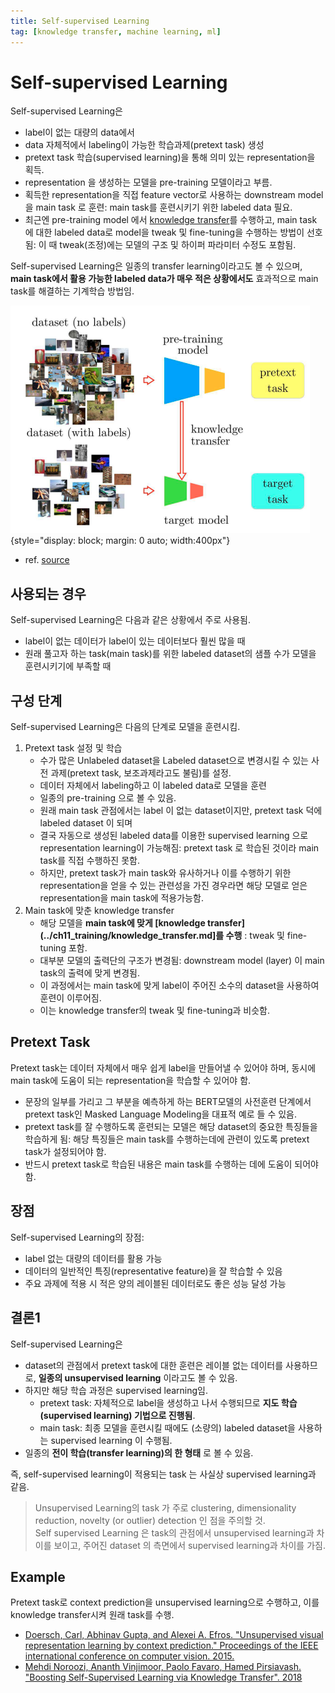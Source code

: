 ```yaml
---
title: Self-supervised Learning
tag: [knowledge transfer, machine learning, ml]
---
```


# Self-supervised Learning

Self-supervised Learning은 

- label이 없는 대량의 data에서
- data 자체적에서 labeling이 가능한 학습과제(pretext task) 생성
- pretext task 학습(supervised learning)을 통해 의미 있는 representation을 획득.
- representation 을 생성하는 모델을 pre-training 모델이라고 부름.
- 획득한 representation을 직접 feature vector로 사용하는 downstream model을 main task 로 훈련: main task를 훈련시키기 위한 labeled data 필요.
- 최근엔 pre-training model 에서 [knowledge transfer](../ch11_training/knowledge_transfer.md)를 수행하고, main task 에 대한 labeled data로 model을 tweak 및 fine-tuning을 수행하는 방법이 선호됨: 이 때 tweak(조정)에는 모델의 구조 및 하이퍼 파라미터 수정도 포함됨. 

Self-supervised Learning은 일종의 transfer learning이라고도 볼 수 있으며, **main task에서 활용 가능한 labeled data가 매우 적은 상황에서도** 효과적으로 main task를 해결하는 기계학습 방법임.

![](./img/self_supervised_learning.png){style="display: block; margin: 0 auto; width:400px"}

* ref. [source](https://openaccess.thecvf.com/content_cvpr_2018/papers/Noroozi_Boosting_Self-Supervised_Learning_CVPR_2018_paper.pdf)

## 사용되는 경우

Self-supervised Learning은 다음과 같은 상황에서 주로 사용됨.

* label이 없는 데이터가 label이 있는 데이터보다 훨씬 많을 때
* 원래 풀고자 하는 task(main task)를 위한 labeled dataset의 샘플 수가 모델을 훈련시키기에 부족할 때

## 구성 단계

Self-supervised Learning은 다음의 단계로 모델을 훈련시킴.

1. Pretext task 설정 및 학습
    * 수가 많은 Unlabeled dataset을 Labeled dataset으로 변경시킬 수 있는 사전 과제(pretext task, 보조과제라고도 불림)를 설정.
    * 데이터 자체에서 labeling하고 이 labeled data로 모델을 훈련
    * 일종의 pre-training 으로 볼 수 있음.
    * 원래 main task 관점에서는 label 이 없는 dataset이지만, pretext task 덕에 labeled dataset 이 되며
    * 결국 자동으로 생성된 labeled data를 이용한 supervised learning 으로 representation learning이 가능해짐: pretext task 로 학습된 것이라 main task를 직접 수행하진 못함.
    * 하지만, pretext task가 main task와 유사하거나 이를 수행하기 위한 representation을 얻을 수 있는 관련성을 가진 경우라면 해당 모델로 얻은 representation을 main task에 적용가능함.
2. Main task에 맞춘 knowledge transfer
    * 해당 모델을 **main task에 맞게 [knowledge transfer](../ch11_training/knowledge_transfer.md]를 수행** : tweak 및 fine-tuning 포함. 
    * 대부분 모델의 출력단의 구조가 변경됨: downstream model (layer) 이 main task의 출력에 맞게 변경됨.
    * 이 과정에서는 main task에 맞게 label이 주어진 소수의 dataset을 사용하여 훈련이 이루어짐.
    * 이는 knowledge transfer의 tweak 및 fine-tuning과 비슷함.

## Pretext Task    

Pretext task는 데이터 자체에서 매우 쉽게 label을 만들어낼 수 있어야 하며, 동시에 main task에 도움이 되는 representation을 학습할 수 있어야 함.

* 문장의 일부를 가리고 그 부분을 예측하게 하는 BERT모델의 사전훈련 단계에서 pretext task인 Masked Language Modeling을 대표적 예로 들 수 있음. 
* pretext task를 잘 수행하도록 훈련되는 모델은 해당 dataset의 중요한 특징들을 학습하게 됨: 해당 특징들은 main task를 수행하는데에 관련이 있도록 pretext task가 설정되어야 함.
* 반드시 pretext task로 학습된 내용은 main task를 수행하는 데에 도움이 되어야 함.

## 장점

Self-supervised Learning의 장점:

* label 없는 대량의 데이터를 활용 가능
* 데이터의 일반적인 특징(representative feature)을 잘 학습할 수 있음
* 주요 과제에 적용 시 적은 양의 레이블된 데이터로도 좋은 성능 달성 가능

## 결론1

Self-supervised Learning은 

* dataset의 관점에서 pretext task에 대한 훈련은 레이블 없는 데이터를 사용하므로, **일종의 unsupervised learning** 이라고도 볼 수 있음.
* 하지만 해당 학습 과정은 supervised learning임.
    * pretext task: 자체적으로 label을 생성하고 나서 수행되므로 **지도 학습(supervised learning) 기법으로 진행됨**.  
    * main task: 최종 모델을 훈련시킬 때에도 (소량의) labeled dataset을 사용하는 supervised learning 이 수행됨.
* 일종의 **전이 학습(transfer learning)의 한 형태** 로 볼 수 있음.​​​​​​​​​​​​​​​​


즉, self-supervised learning이 적용되는 task 는 사실상 supervised learning과 같음.

> Unsupervised Learning의 task 가 주로 clustering, dimensionality reduction, novelty (or outlier) detection 인 점을 주의할 것.  
> Self supervised Learning 은 task의 관점에서 unsupervised learning과 차이를 보이고, 주어진 dataset 의 측면에서 supervised learning과 차이를 가짐.  


## Example

Pretext task로 context prediction을 unsupervised learning으로 수행하고, 이를 knowledge transfer시켜 원래 task를 수행.

* [Doersch, Carl, Abhinav Gupta, and Alexei A. Efros. "Unsupervised visual representation learning by context prediction." Proceedings of the IEEE international conference on computer vision. 2015.](https://arxiv.org/abs/1505.05192)
* [Mehdi Noroozi, Ananth Vinjimoor, Paolo Favaro, Hamed Pirsiavash. "Boosting Self-Supervised Learning via Knowledge Transfer". 2018](https://arxiv.org/abs/1805.00385)
